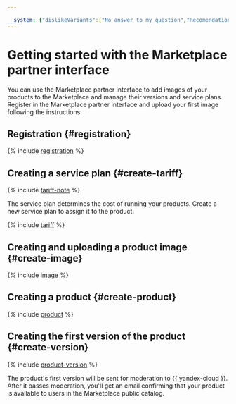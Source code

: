 ```yaml
---

__system: {"dislikeVariants":["No answer to my question","Recomendations didn't help","The content doesn't match title","Other"]}
---
```

# Getting started with the Marketplace partner interface

You can use the Marketplace partner interface to add images of your products to the Marketplace and manage their versions and service plans. Register in the Marketplace partner interface and upload your first image following the instructions.

## Registration {#registration}

{% include [registration](../_includes/marketplace/registration.md) %}

## Creating a service plan {#create-tariff}

{% include [tariff-note](../_includes/marketplace/tariff-note.md) %}

The service plan determines the cost of running your products. Create a new service plan to assign it to the product.

{% include [tariff](../_includes/marketplace/tariff.md) %}

## Creating and uploading a product image {#create-image}

{% include [image](../_includes/marketplace/image.md) %}

## Creating a product {#create-product}

{% include [product](../_includes/marketplace/product.md) %}

## Creating the first version of the product {#create-version}

{% include [product-version](../_includes/marketplace/product-version.md) %}

The product's first version will be sent for moderation to {{ yandex-cloud }}. After it passes moderation, you'll get an email confirming that your product is available to users in the Marketplace public catalog.

